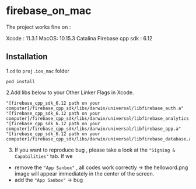 # firebase_on_mac

The project works fine on :

Xcode : 11.3.1
MacOS: 10.15.3 Catalina
Firebase cpp sdk : 6.12

Installation
---------------
1.`cd` to `proj.ios_mac` folder

```
pod install
```

2.Add libs below to your Other Linker Flags in Xcode.
```
"[firebase_cpp_sdk_6.12 path on your computer]/firebase_cpp_sdk/libs/darwin/universal/libfirebase_auth.a"
"[firebase_cpp_sdk_6.12 path on your computer]/firebase_cpp_sdk/libs/darwin/universal/libfirebase_analytics.a"
"[firebase_cpp_sdk_6.12 path on your computer]/firebase_cpp_sdk/libs/darwin/universal/libfirebase_app.a"
"[firebase_cpp_sdk_6.12 path on your computer]/firebase_cpp_sdk/libs/darwin/universal/libfirebase_database.a"
```

3. If you want to reproduce bug , please take a look at the `"Signing & Capabilities"` tab. If we
+ remove the `"App Sanbox"` , all codes work correctly -> the helloword.png image will appear immediately in the center of the screen.
+ add the `"App Sanbox"` -> bug   
